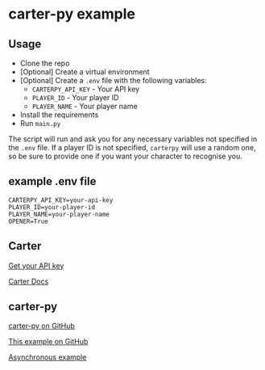 # carter-py example

## Usage

- Clone the repo
- [Optional] Create a virtual environment
- [Optional] Create a `.env` file with the following variables:
  - `CARTERPY_API_KEY` - Your API key
  - `PLAYER_ID` - Your player ID
  - `PLAYER_NAME` - Your player name
- Install the requirements
- Run `main.py`

The script will run and ask you for any necessary variables not specified in the `.env` file. If a player ID is not specified, `carterpy` will use a random one, so be sure to provide one if you want your character to recognise you.

## example .env file

```env
CARTERPY_API_KEY=your-api-key
PLAYER_ID=your-player-id
PLAYER_NAME=your-player-name
OPENER=True
```

## Carter

[Get your API key](https://www.carterlabs.ai/)

[Carter Docs](https://docs.carterlabs.ai/)

## carter-py

[carter-py on GitHub](https://github.com/LazyLyrics/carterpy)

[This example on GitHub](https://github.com/LazyLyrics/carterpy-example)

[Asynchronous example](https://github.com/LazyLyrics/carterpy-async-example)
